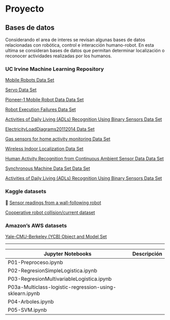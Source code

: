 # Proyecto

## Bases de datos

Considerando el area de interes se revisan algunas bases de datos relacionadas con robótica, control e interacción humano-robot. En esta ultima se consideran bases de datos que permitan determinar localización o reconocer actividades realizadas por los humanos.

### UC Irvine Machine Learning Repository
[Mobile Robots Data Set](https://archive.ics.uci.edu/ml/datasets/Mobile+Robots)

[Servo Data Set](https://archive.ics.uci.edu/ml/datasets/Servo)

[Pioneer-1 Mobile Robot Data Data Set](https://archive.ics.uci.edu/ml/datasets/Pioneer-1+Mobile+Robot+Data)

[Robot Execution Failures Data Set](https://archive.ics.uci.edu/ml/datasets/Robot+Execution+Failures)

[Activities of Daily Living (ADLs) Recognition Using Binary Sensors Data Set](https://archive.ics.uci.edu/ml/datasets/Activities+of+Daily+Living+%28ADLs%29+Recognition+Using+Binary+Sensors)

[ElectricityLoadDiagrams20112014 Data Set](https://archive.ics.uci.edu/ml/datasets/ElectricityLoadDiagrams20112014)

[Gas sensors for home activity monitoring Data Set](https://archive.ics.uci.edu/ml/datasets/Gas+sensors+for+home+activity+monitoring)

[Wireless Indoor Localization Data Set](https://archive.ics.uci.edu/ml/datasets/Wireless+Indoor+Localization)

[Human Activity Recognition from Continuous Ambient Sensor Data Data Set](https://archive.ics.uci.edu/ml/datasets/Human+Activity+Recognition+from+Continuous+Ambient+Sensor+Data)

[Synchronous Machine Data Set Data Set](https://archive.ics.uci.edu/ml/datasets/Synchronous+Machine+Data+Set)

[Activities of Daily Living (ADLs) Recognition Using Binary Sensors Data Set](https://archive.ics.uci.edu/ml/datasets/Activities+of+Daily+Living+%28ADLs%29+Recognition+Using+Binary+Sensors)

### Kaggle datasets

:wave: [Sensor readings from a wall-following robot](https://www.kaggle.com/uciml/wall-following-robot)

[Cooperative robot collision/current dataset](https://www.kaggle.com/intema/cooperative-robot-collisioncurrent-dataset)

### Amazon’s AWS datasets

[Yale-CMU-Berkeley (YCB) Object and Model Set](https://registry.opendata.aws/ycb-benchmarks/)


---

|  Jupyter Notebooks  |        Descripción         |
|------------|----------------------------|
| P01-Preproceso.ipynb ||
| P02-RegresionSimpleLogistica.ipynb||
|P03-RegresionMultivariableLogistica.ipynb||
|P03a-Multiclass-logistic-regression-using-sklearn.ipynb||
|P04-Arboles.ipynb||
|P05-SVM.ipynb||